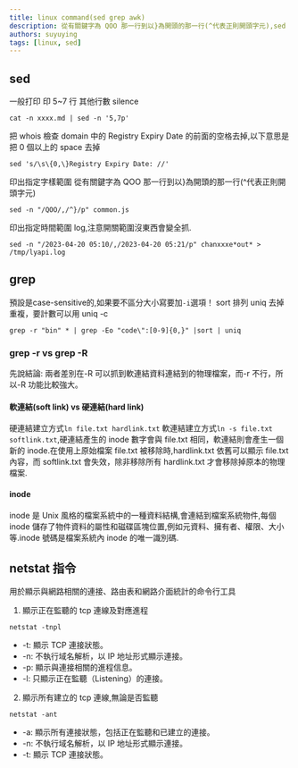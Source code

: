```yaml
---
title: linux command(sed grep awk)
description: 從有關鍵字為 QOO 那一行到以}為開頭的那一行(^代表正則開頭字元),sed -n "/QOO/,/^}/p" common.js.
authors: suyuying
tags: [linux, sed]
---
```


## sed

一般打印
印 5~7 行 其他行數 silence

```
cat -n xxxx.md | sed -n '5,7p'
```

把 whois 檢查 domain 中的 Registry Expiry Date 的前面的空格去掉,以下意思是把 0 個以上的 space 去掉

```
sed 's/\s\{0,\}Registry Expiry Date: //'
```

<!--truncate-->

印出指定字樣範圍
從有關鍵字為 QOO 那一行到以}為開頭的那一行(^代表正則開頭字元)

```
sed -n "/QOO/,/^}/p" common.js
```

印出指定時間範圍 log,注意開關範圍沒東西會變全抓.

```
sed -n "/2023-04-20 05:10/,/2023-04-20 05:21/p" chanxxxe*out* > /tmp/lyapi.log
```

## grep
預設是case-sensitive的,如果要不區分大小寫要加`-i`選項！
sort 排列
uniq 去掉重複，要計數可以用 uniq -c

```
grep -r "bin" * | grep -Eo "code\":[0-9]{0,}" |sort | uniq
```

### grep -r vs grep -R

先說結論: 兩者差別在-R 可以抓到軟連結資料連結到的物理檔案，而-r 不行，所以-R 功能比較強大。

#### 軟連結(soft link) vs 硬連結(hard link)

硬連結建立方式`ln file.txt hardlink.txt` 軟連結建立方式`ln -s file.txt softlink.txt`,硬連結產生的 inode 數字會與 file.txt 相同，軟連結則會產生一個新的 inode.在使用上原始檔案 file.txt 被移除時,hardlink.txt 依舊可以顯示 file.txt 內容，而 softlink.txt 會失效，除非移除所有 hardlink.txt 才會移除掉原本的物理檔案.

#### inode

inode 是 Unix 風格的檔案系統中的一種資料結構,會連結到檔案系統物件,每個 inode 儲存了物件資料的屬性和磁碟區塊位置,例如元資料、擁有者、權限、大小等.inode 號碼是檔案系統內 inode 的唯一識別碼.

## netstat 指令

用於顯示與網路相關的連接、路由表和網路介面統計的命令行工具

1. 顯示正在監聽的 tcp 連線及對應進程

```
netstat -tnpl
```

- -t: 顯示 TCP 連接狀態。
- -n: 不執行域名解析，以 IP 地址形式顯示連接。
- -p: 顯示與連接相關的進程信息。
- -l: 只顯示正在監聽（Listening）的連接。

2. 顯示所有建立的 tcp 連線,無論是否監聽

```
netstat -ant
```

- -a: 顯示所有連接狀態，包括正在監聽和已建立的連接。
- -n: 不執行域名解析，以 IP 地址形式顯示連接。
- -t: 顯示 TCP 連接狀態。
